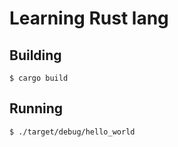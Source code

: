 # Learning Rust lang

Building
--------
```
$ cargo build
```

Running
-------
```
$ ./target/debug/hello_world
```
